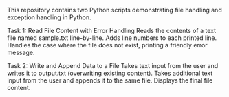 This repository contains two Python scripts demonstrating file handling and exception handling in Python.

Task 1: Read File Content with Error Handling
Reads the contents of a text file named sample.txt line-by-line.
Adds line numbers to each printed line.
Handles the case where the file does not exist, printing a friendly error message.

Task 2: Write and Append Data to a File
Takes text input from the user and writes it to output.txt (overwriting existing content).
Takes additional text input from the user and appends it to the same file.
Displays the final file content.